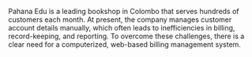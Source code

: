 
Pahana Edu is a leading bookshop in Colombo that serves hundreds of customers each month. At present, the company manages customer account details manually, which often leads to inefficiencies in billing, record-keeping, and reporting. To overcome these challenges, there is a clear need for a computerized, web-based billing management system.
